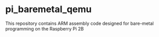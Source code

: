 # pi_baremetal_qemu
This repository contains ARM assembly code designed for bare-metal programming on the Raspberry Pi 2B
